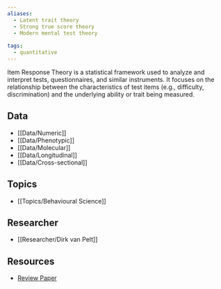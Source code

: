```yaml
---
aliases:
  - Latent trait theory
  - Strong true score theory
  - Modern mental test theory
 
tags:
  - quantitative 
---
```


Item Response Theory is a statistical framework used to analyze and interpret tests, questionnaires, and similar instruments. It focuses on the relationship between the characteristics of test items (e.g., difficulty, discrimination) and the underlying ability or trait being measured.

## Data

 - [[Data/Numeric]]
 - [[Data/Phenotypic]]
 - [[Data/Molecular]]
 - [[Data/Longitudinal]]
 - [[Data/Cross-sectional]]


## Topics

  - [[Topics/Behavioural Science]]

## Researcher

  - [[Researcher/Dirk van Pelt]]

## Resources

  - [Review Paper](https://www.annualreviews.org/content/journals/10.1146/annurev.clinpsy.032408.153553)
